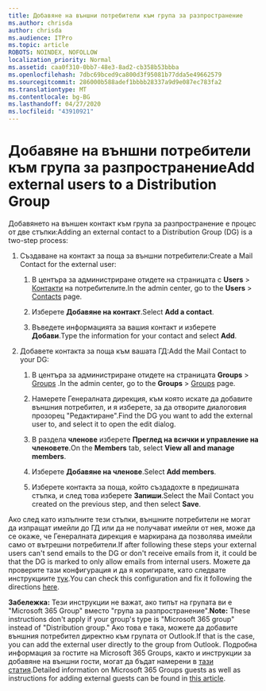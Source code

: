 ```yaml
---
title: Добавяне на външни потребители към група за разпространение
ms.author: chrisda
author: chrisda
ms.audience: ITPro
ms.topic: article
ROBOTS: NOINDEX, NOFOLLOW
localization_priority: Normal
ms.assetid: caa0f310-0bb7-48e3-8ad2-cb358b53bbba
ms.openlocfilehash: 7dbc69bced9ca800d3f95081b77dda5e49662579
ms.sourcegitcommit: 286000b588adef1bbbb28337a9d9e087ec783fa2
ms.translationtype: MT
ms.contentlocale: bg-BG
ms.lasthandoff: 04/27/2020
ms.locfileid: "43910921"
---
```

# <a name="add-external-users-to-a-distribution-group"></a><span data-ttu-id="79dea-102">Добавяне на външни потребители към група за разпространение</span><span class="sxs-lookup"><span data-stu-id="79dea-102">Add external users to a Distribution Group</span></span>

<span data-ttu-id="79dea-103">Добавянето на външен контакт към група за разпространение е процес от две стъпки:</span><span class="sxs-lookup"><span data-stu-id="79dea-103">Adding an external contact to a Distribution Group (DG) is a two-step process:</span></span>
  
1. <span data-ttu-id="79dea-104">Създаване на контакт за поща за външни потребители:</span><span class="sxs-lookup"><span data-stu-id="79dea-104">Create a Mail Contact for the external user:</span></span>
    
    1. <span data-ttu-id="79dea-105">В центъра за администриране отидете на страницата с **Users**  >  [Контакти](https://admin.microsoft.com/adminportal/home#/Contact) на потребителите.</span><span class="sxs-lookup"><span data-stu-id="79dea-105">In the admin center, go to the **Users** > [Contacts](https://admin.microsoft.com/adminportal/home#/Contact) page.</span></span> 
    
    2. <span data-ttu-id="79dea-106">Изберете **Добавяне на контакт**.</span><span class="sxs-lookup"><span data-stu-id="79dea-106">Select **Add a contact**.</span></span>
    
    3. <span data-ttu-id="79dea-107">Въведете информацията за вашия контакт и изберете **Добави**.</span><span class="sxs-lookup"><span data-stu-id="79dea-107">Type the information for your contact and select **Add**.</span></span>
    
2. <span data-ttu-id="79dea-108">Добавете контакта за поща към вашата ГД:</span><span class="sxs-lookup"><span data-stu-id="79dea-108">Add the Mail Contact to your DG:</span></span>
    
    1. <span data-ttu-id="79dea-109">В центъра за администриране отидете на страницата **Groups**  >  [Groups](https://admin.microsoft.com/adminportal/home#/groups) .</span><span class="sxs-lookup"><span data-stu-id="79dea-109">In the admin center, go to the **Groups** > [Groups](https://admin.microsoft.com/adminportal/home#/groups) page.</span></span> 
    
    2. <span data-ttu-id="79dea-110">Намерете Генералната дирекция, към която искате да добавите външния потребител, и я изберете, за да отворите диалоговия прозорец "Редактиране".</span><span class="sxs-lookup"><span data-stu-id="79dea-110">Find the DG you want to add the external user to, and select it to open the edit dialog.</span></span>
    
    3. <span data-ttu-id="79dea-111">В раздела **членове** изберете **Преглед на всички и управление на членовете**.</span><span class="sxs-lookup"><span data-stu-id="79dea-111">On the **Members** tab, select **View all and manage members**.</span></span> 
    
    4. <span data-ttu-id="79dea-112">Изберете **Добавяне на членове**.</span><span class="sxs-lookup"><span data-stu-id="79dea-112">Select **Add members**.</span></span>
    
    5. <span data-ttu-id="79dea-113">Изберете контакта за поща, който създадохте в предишната стъпка, и след това изберете **Запиши**.</span><span class="sxs-lookup"><span data-stu-id="79dea-113">Select the Mail Contact you created on the previous step, and then select **Save**.</span></span>
    
<span data-ttu-id="79dea-114">Ако след като изпълните тези стъпки, външните потребители не могат да изпращат имейли до ГД или да не получават имейли от нея, може да се окаже, че Генералната дирекция е маркирана да позволява имейли само от вътрешни потребители.</span><span class="sxs-lookup"><span data-stu-id="79dea-114">If after following these steps your external users can't send emails to the DG or don't receive emails from it, it could be that the DG is marked to only allow emails from internal users.</span></span> <span data-ttu-id="79dea-115">Можете да проверите тази конфигурация и да я коригирате, като следвате инструкциите [тук](https://docs.microsoft.com/exchange/mail-flow-best-practices/non-delivery-reports-in-exchange-online/fix-error-code-5-7-133-in-exchange-online).</span><span class="sxs-lookup"><span data-stu-id="79dea-115">You can check this configuration and fix it following the directions [here](https://docs.microsoft.com/exchange/mail-flow-best-practices/non-delivery-reports-in-exchange-online/fix-error-code-5-7-133-in-exchange-online).</span></span>
  
 <span data-ttu-id="79dea-116">**Забележка:** Тези инструкции не важат, ако типът на групата ви е "Microsoft 365 Group" вместо "група за разпространение".</span><span class="sxs-lookup"><span data-stu-id="79dea-116">**Note:** These instructions don't apply if your group's type is "Microsoft 365 group" instead of "Distribution group."</span></span> <span data-ttu-id="79dea-117">Ако това е така, можете да добавите външния потребител директно към групата от Outlook.</span><span class="sxs-lookup"><span data-stu-id="79dea-117">If that is the case, you can add the external user directly to the group from Outlook.</span></span> <span data-ttu-id="79dea-118">Подробна информация за гостите на Microsoft 365 Groups, както и инструкции за добавяне на външни гости, могат да бъдат намерени в [тази статия](https://support.office.com/article/Guest-access-in-Office-365-Groups-bfc7a840-868f-4fd6-a390-f347bf51aff6.aspx).</span><span class="sxs-lookup"><span data-stu-id="79dea-118">Detailed information on Microsoft 365 Groups guests as well as instructions for adding external guests can be found in [this article](https://support.office.com/article/Guest-access-in-Office-365-Groups-bfc7a840-868f-4fd6-a390-f347bf51aff6.aspx).</span></span>
  
